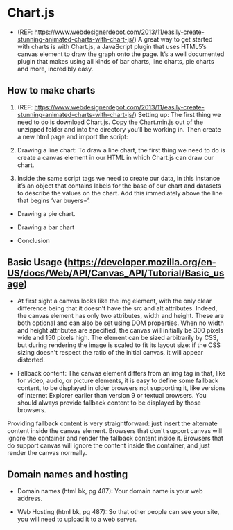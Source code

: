 # Chart.js

- (REF: https://www.webdesignerdepot.com/2013/11/easily-create-stunning-animated-charts-with-chart-js/) A great way to get started with charts is with Chart.js, a JavaScript plugin that uses HTML5’s canvas element to draw the graph onto the page. It’s a well documented plugin that makes using all kinds of bar charts, line charts, pie charts and more, incredibly easy.

## How to make charts

1. (REF: https://www.webdesignerdepot.com/2013/11/easily-create-stunning-animated-charts-with-chart-js/) Setting up: The first thing we need to do is download Chart.js. Copy the Chart.min.js out of the unzipped folder and into the directory you’ll be working in. Then create a new html page and import the script:

2. Drawing a line chart: To draw a line chart, the first thing we need to do is create a canvas element in our HTML in which Chart.js can draw our chart.

3. Inside the same script tags we need to create our data, in this instance it’s an object that contains labels for the base of our chart and datasets to describe the values on the chart. Add this immediately above the line that begins ‘var buyers=’.

- Drawing a pie chart.

- Drawing a bar chart

- Conclusion

## Basic Usage (https://developer.mozilla.org/en-US/docs/Web/API/Canvas_API/Tutorial/Basic_usage)

- At first sight a canvas looks like the img element, with the only clear difference being that it doesn't have the src and alt attributes. Indeed, the canvas element has only two attributes, width and height. These are both optional and can also be set using DOM properties. When no width and height attributes are specified, the canvas will initially be 300 pixels wide and 150 pixels high. The element can be sized arbitrarily by CSS, but during rendering the image is scaled to fit its layout size: if the CSS sizing doesn't respect the ratio of the initial canvas, it will appear distorted.

- Fallback content: The canvas element differs from an img tag in that, like for video, audio, or picture elements, it is easy to define some fallback content, to be displayed in older browsers not supporting it, like versions of Internet Explorer earlier than version 9 or textual browsers. You should always provide fallback content to be displayed by those browsers.

Providing fallback content is very straightforward: just insert the alternate content inside the canvas element. Browsers that don't support canvas will ignore the container and render the fallback content inside it. Browsers that do support canvas will ignore the content inside the container, and just render the canvas normally.
 
## Domain names and hosting

- Domain names (html bk, pg 487): Your domain name is your web address. 

- Web Hosting (html bk, pg 487): So that other people can see your site, you will need to upload it to a web server. 